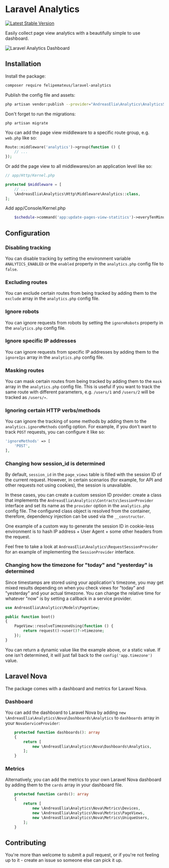 # Laravel Analytics

[![Latest Stable Version](https://poser.pugx.org/felipemateus/laravel-analytics/v)](//packagist.org/packages/felipemateus/laravel-analytics)

Easily collect page view analytics with a beautifully simple to use dashboard.

![Laravel Analytics Dashboard](/screenshot.png?raw=true "Laravel Analytics Dashboard")

## Installation

Install the package:

```bash
composer require felipemateus/laravel-analytics
```

Publish the config file and assets:

```bash
php artisan vendor:publish --provider="AndreasElia\Analytics\AnalyticsServiceProvider"
```

Don't forget to run the migrations:

```bash
php artisan migrate
```

You can add the page view middleware to a specific route group, e.g. `web.php` like so:

```php
Route::middleware('analytics')->group(function () {
    // ...
});
```

Or add the page view to all middlewares/on an application level like so:

```php
// app/Http/Kernel.php

protected $middleware = [
    // ...
    \AndreasElia\Analytics\Http\Middleware\Analytics::class,
];
```


Add app/Console/Kernel.php

```php
    $schedule->command('app:update-pages-view-statitics')->everyTenMinutes();

```


## Configuration

### Disabling tracking

You can disable tracking by setting the environment variable `ANALYTICS_ENABLED` or the `enabled` property in the `analytics.php` config file to `false`.

### Excluding routes

You can exclude certain routes from being tracked by adding them to the `exclude` array in the `analytics.php` config file.

### Ignore robots

You can ignore requests from robots by setting the `ignoreRobots` property in the `analytics.php` config file.

### Ignore specific IP addresses

You can ignore requests from specific IP addresses by adding them to the `ignoreIps` array in the `analytics.php` config file.

### Masking routes

You can mask certain routes from being tracked by adding them to the `mask` array in the `analytics.php` config file.
This is useful if you want to track the same route with different parameters, e.g. `/users/1` and `/users/2` will be tracked as `/users/∗︎`.

### Ignoring certain HTTP verbs/methods

You can ignore the tracking of some methods by adding them to the `analytics.ignoreMethods` config option. For example, if you don't want to track `POST` requests, you can configure it like so:

```php
'ignoreMethods' => [
    'POST',
],
```

### Changing how session_id is determined

By default, `session_id` in the `page_views` table is filled with the session ID of the current request. However, in certain scenarios (for example, for API and other requests not using cookies), the session is unavailable.

In these cases, you can create a custom session ID provider: create a class that implements the `AndreasElia\Analytics\Contracts\SessionProvider` interface and set its name as the `provider` option in the `analytics.php` config file. The configured class object is resolved from the container, therefore, dependency injection can be used via the `__constructor`.

One example of a custom way to generate the session ID in cookie-less environment is to hash IP address + User Agent + some other headers from the request.

Feel free to take a look at `AndreasElia\Analytics\RequestSessionProvider` for an example of implementing the `SessionProvider` interface.

### Changing how the timezone for "today" and "yesterday" is determined

Since timestamps are stored using your application's timezone, you may get mixed results depending on when you check views for "today" and "yesterday" and your actual timezone. You can change the relative time for whatever "now" is by setting a callback in a service provider.

```php
use AndreasElia\Analytics\Models\PageView;

public function boot()
{
    PageView::resolveTimezoneUsing(function () {
        return request()->user()?->timezone;
    });
}
```

You can return a dynamic value like the example above, or a static value. If one isn't determined, it will just fall back to the `config('app.timezone')` value.

## Laravel Nova

The package comes with a dashboard and metrics for Laravel Nova.

### Dashboard

You can add the dashboard to Laravel Nova by adding `new \AndreasElia\Analytics\Nova\Dashboards\Analytics` to `dashboards` array in your `NovaServiceProvider`:

```php
    protected function dashboards(): array
    {
        return [
            new \AndreasElia\Analytics\Nova\Dashboards\Analytics,
        ];
    }
```

### Metrics

Alternatively, you can add the metrics to your own Laravel Nova dashboard by adding them to the `cards` array in your dashboard file.

```php
    protected function cards(): array
    {
        return [
            new \AndreasElia\Analytics\Nova\Metrics\Devices,
            new \AndreasElia\Analytics\Nova\Metrics\PageViews,
            new \AndreasElia\Analytics\Nova\Metrics\UniqueUsers,
        ];
    }
```

## Contributing

You're more than welcome to submit a pull request, or if you're not feeling up to it - create an issue so someone else can pick it up.
